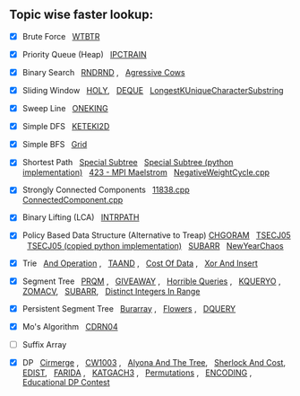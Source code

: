 ## Topic wise faster lookup:

- [x] Brute Force &nbsp; [WTBTR](https://github.com/harshraj22/problem_solving/blob/master/solution/codechef/WTBTR.cpp)

- [x] Priority Queue (Heap) &nbsp; [IPCTRAIN](https://github.com/harshraj22/problem_solving/blob/master/solution/codechef/IPCTRAIN.cpp) 
- [x] Binary Search &nbsp; [RNDRND](https://github.com/harshraj22/problem_solving/blob/master/solution/codechef/RNDRND.cpp) , &nbsp; [Agressive Cows](https://github.com/harshraj22/problem_solving/blob/master/solution/spoj/Aggressive_cows.cpp)

- [x] Sliding Window &nbsp; [HOLY](https://github.com/harshraj22/problem_solving/blob/master/solution/codechef/HOLY.cpp), &nbsp; [DEQUE](https://github.com/harshraj22/problem_solving/blob/master/solution/hacker_rank/DEQUE.cpp) &nbsp; [LongestKUniqueCharacterSubstring](https://github.com/harshraj22/problem_solving/blob/master/solution/geeksforgeeks/LongestKUniqueCharacterSubstring.cpp)

- [x] Sweep Line &nbsp; [ONEKING](https://github.com/harshraj22/problem_solving/blob/master/solution/codechef/ONEKING.cpp)

- [x] Simple DFS &nbsp; [KETEKI2D](https://github.com/harshraj22/problem_solving/blob/master/solution/codechef/KETEKI2D.cpp)

- [x] Simple BFS &nbsp; [Grid](https://github.com/harshraj22/problem_solving/blob/master/solution/HackerEarth_solutions/Grid.cpp)

- [x] Shortest Path &nbsp; [Special Subtree](https://github.com/harshraj22/problem_solving/blob/master/solution/hacker_rank/SpecialSubtree.cpp) &nbsp; [Special Subtree (python implementation)](https://github.com/harshraj22/problem_solving/blob/master/solution/hacker_rank/SpecialSubtree.py) &nbsp; [423 - MPI Maelstrom](https://github.com/harshraj22/problem_solving/blob/master/solution/uva_solutions/423.cpp) &nbsp; [NegativeWeightCycle.cpp](https://github.com/harshraj22/problem_solving/blob/master/solution/geeksforgeeks/NegativeWeightCycle.cpp)

- [x] Strongly Connected Components  &nbsp; [11838.cpp](https://github.com/harshraj22/problem_solving/blob/master/solution/uva_solutions/11838.cpp)  &nbsp; [ConnectedComponent.cpp](https://github.com/harshraj22/problem_solving/blob/master/solution/hacker_rank/ConnectedComponent.cpp)

- [x] Binary Lifting (LCA) &nbsp; [INTRPATH](https://github.com/harshraj22/problem_solving/blob/master/solution/codechef/INTRPATH.cpp)

- [x] Policy Based Data Structure (Alternative to Treap)  [CHGORAM](https://github.com/harshraj22/problem_solving/blob/master/solution/codechef/CHGORAM.cpp) &nbsp; [TSECJ05](https://github.com/harshraj22/problem_solving/blob/master/solution/codechef/TSECJ05.cpp) &nbsp; [TSECJ05 (copied python implementation)](https://github.com/harshraj22/problem_solving/blob/master/solution/codechef/TSECJ05.py) &nbsp; [SUBARR](https://github.com/harshraj22/problem_solving/blob/master/solution/codechef/SUBARR.py) &nbsp; [NewYearChaos](https://github.com/harshraj22/problem_solving/blob/master/solution/hacker_rank/NewYearChaos.cpp)

- [x] Trie &nbsp; [And Operation](https://github.com/harshraj22/problem_solving/blob/master/solution/codechef/And_operation.cpp) , &nbsp; [TAAND](https://github.com/harshraj22/problem_solving/blob/master/solution/codechef/TAAND.cpp) , &nbsp; [Cost Of Data](https://github.com/harshraj22/problem_solving/blob/master/solution/HackerEarth_solutions/Cost_of_Data.cpp) , &nbsp; [Xor And Insert](https://github.com/harshraj22/problem_solving/blob/master/solution/HackerEarth_solutions/Xor_and_Insert.cpp) 

- [x] Segment Tree &nbsp; [PRQM](https://github.com/harshraj22/problem_solving/blob/master/solution/codechef/PRMQ.cpp) , &nbsp; [GIVEAWAY](https://github.com/harshraj22/problem_solving/blob/master/solution/spoj/GIVEAWAY.cpp) , &nbsp; [Horrible Queries](https://github.com/harshraj22/problem_solving/blob/master/solution/spoj/Horrible_queries.cpp) , &nbsp; [KQUERYO](https://github.com/harshraj22/problem_solving/blob/master/solution/spoj/KQUERYO_merge_sort_tree.cpp) , &nbsp; [ZOMACV](https://github.com/harshraj22/problem_solving/blob/master/solution/codechef/ZOMACV.cpp), &nbsp; [SUBARR](https://github.com/harshraj22/problem_solving/blob/master/solution/codechef/SUBARR.cpp), &nbsp; [Distinct Integers In Range](https://github.com/harshraj22/problem_solving/blob/master/solution/HackerEarth_solutions/Distinct_Integers_in_Range.cpp)

- [x] Persistent Segment Tree &nbsp; [Burarray](https://github.com/harshraj22/problem_solving/blob/master/solution/codechef/BURARRAY.cpp) , &nbsp; [Flowers](https://github.com/harshraj22/problem_solving/blob/master/solution/atcoder/educational_dp_contest/Q.cpp) , &nbsp; [DQUERY](https://github.com/harshraj22/problem_solving/blob/master/solution/spoj/DQUERY.cpp)

- [x] Mo's Algorithm &nbsp; [CDRN04](https://github.com/harshraj22/problem_solving/blob/master/solution/codechef/CDRN04.cpp)

- [ ] Suffix Array 

- [x] DP &nbsp; [Cirmerge](https://github.com/harshraj22/problem_solving/blob/master/solution/codechef/CIRMERGE.cpp) , &nbsp; [CW1003](https://github.com/harshraj22/problem_solving/blob/master/solution/codechef/CW1003.cpp) , &nbsp; [Alyona And The Tree](https://github.com/harshraj22/problem_solving/blob/master/solution/codeforces/Alyona_and_the_Tree.cpp), &nbsp; [Sherlock And Cost](https://github.com/harshraj22/problem_solving/blob/master/solution/hacker_rank/sherlock_and_cost.cpp), &nbsp; [EDIST](https://github.com/harshraj22/problem_solving/blob/master/solution/spoj/EDIST.cpp), &nbsp; [FARIDA](https://github.com/harshraj22/problem_solving/blob/master/solution/spoj/FARIDA.cpp) , &nbsp; [KATGACH3](https://github.com/harshraj22/problem_solving/blob/master/solution/spoj/LATGACH3.cpp) , &nbsp; [Permutations](https://github.com/harshraj22/problem_solving/blob/master/solution/spoj/Permutations.cpp) , &nbsp; [ENCODING](https://github.com/harshraj22/problem_solving/blob/master/solution/codechef/ENCODING.py) , &nbsp; [Educational DP Contest](https://github.com/harshraj22/problem_solving/blob/master/solution/atcoder/educational_dp_contest)

